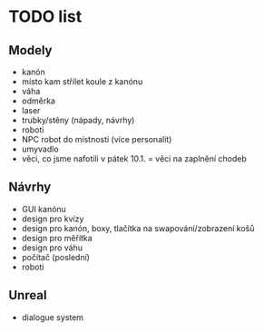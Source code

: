 # TODO list

## Modely
- kanón
- místo kam střílet koule z kanónu
- váha
- odměrka
- laser
- trubky/stěny (nápady, návrhy)
- roboti
- NPC robot do místností (více personalit)
- umyvadlo
- věci, co jsme nafotili v pátek 10.1. = věci na zaplnění chodeb

## Návrhy
- GUI kanónu
- design pro kvízy
- design pro kanón, boxy, tlačítka na swapování/zobrazení košů
- design pro měřítka
- design pro váhu
- počítač (poslední)
- roboti

## Unreal
- dialogue system
